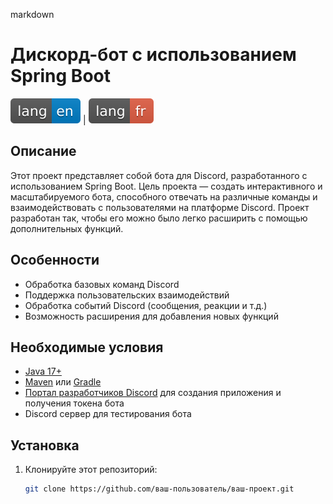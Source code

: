markdown
# Дискорд-бот с использованием Spring Boot

[![English](img/lang-en-blue.svg)](README_EN.md) | [![Fr](img/lang-fr-red.svg)](README_FR.md)

## Описание

Этот проект представляет собой бота для Discord, разработанного с использованием Spring Boot. Цель проекта — создать интерактивного и масштабируемого бота, способного отвечать на различные команды и взаимодействовать с пользователями на платформе Discord. Проект разработан так, чтобы его можно было легко расширить с помощью дополнительных функций.

## Особенности

- Обработка базовых команд Discord
- Поддержка пользовательских взаимодействий
- Обработка событий Discord (сообщения, реакции и т.д.)
- Возможность расширения для добавления новых функций

## Необходимые условия

- [Java 17+](https://www.oracle.com/java/technologies/javase-jdk17-downloads.html)
- [Maven](https://maven.apache.org/download.cgi) или [Gradle](https://gradle.org/install/)
- [Портал разработчиков Discord](https://discord.com/developers/applications) для создания приложения и получения токена бота
- Discord сервер для тестирования бота

## Установка

1. Клонируйте этот репозиторий:

   ```bash
   git clone https://github.com/ваш-пользователь/ваш-проект.git
   ```
